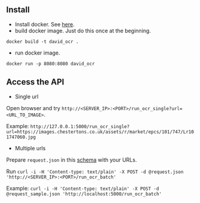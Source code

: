 ## Install

* Install docker. See [here](https://docs.docker.com/get-docker/).
* build docker image. Just do this once at the beginning.
```
docker build -t david_ocr .
```
* run docker image.
```
docker run -p 8080:8080 david_ocr
```

## Access the API

* Single url

Open browser and try `http://<SERVER_IP>:<PORT>/run_ocr_single?url=<URL_TO_IMAGE>`.

Example: `http://127.0.0.1:5000/run_ocr_single?url=https://images.chestertons.co.uk/assets/r/market/epcs/101/747/Lr101747060.jpg`

* Multiple urls

Prepare `request.json` in this [schema](./request_sample.json) with your URLs.

Run `curl -i -H 'Content-type: text/plain' -X POST -d @request.json 'http://<SERVER_IP>:<PORT>/run_ocr_batch'`

Example: `curl -i -H 'Content-type: text/plain' -X POST -d @request_sample.json 'http://localhost:5000/run_ocr_batch'`
